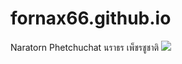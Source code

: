 # fornax66.github.io
Naratorn Phetchuchat 
นราธร เพ็ชรชูชาติ
<img src="C:\Users\ICT\Documents\GitHub\fornax66.github.io\jroj.jpeg" >
